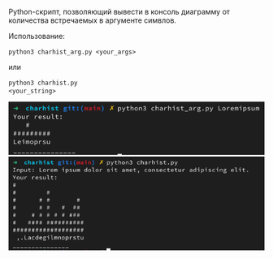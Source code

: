Python-скрипт, позволяющий вывести в консоль диаграмму от количества встречаемых в аргументе симвлов.

Использование:

	python3 charhist_arg.py <your_args>

или

	python3 charhist.py
	<your_string>

![](./img/charhist_arg.png)
![](./img/charhist.png)
